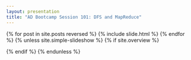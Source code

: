 ```yaml
---
layout: presentation
title: "AD Bootcamp Session 101: DFS and MapReduce"
---
```


{% for post in site.posts reversed %}
  {% include slide.html %}
{% endfor %}
{% unless site.simple-slideshow %}
{% if site.overview %}
<div id="overview" class="step" {% for attr in site.overview-data %} data-{{attr[0]}}="{{attr[1]}}"{% endfor %}></div>
{% endif %}
{% endunless %}